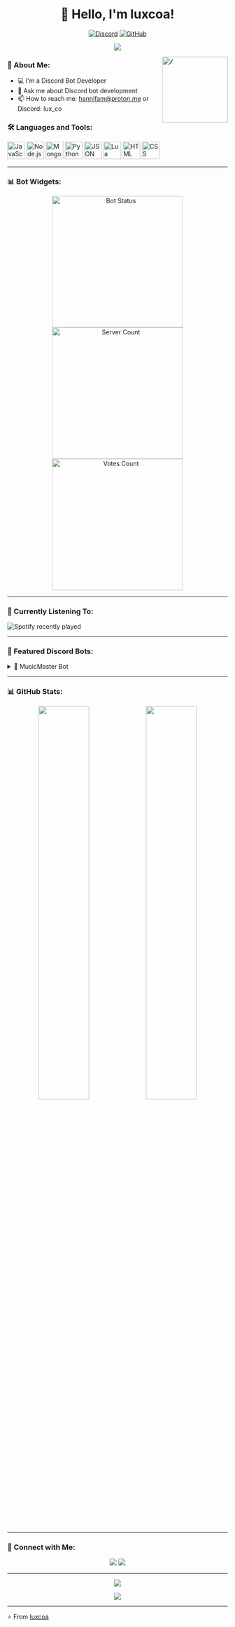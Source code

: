 <h1 align="center">👋 Hello, I'm luxcoa!</h1>

<p align="center">
  <a href="https://discord.com/users/your-discord-id"><img src="https://img.shields.io/badge/-Discord-7289DA?style=flat-square&logo=discord&logoColor=white" alt="Discord"></a>
  <a href="https://github.com/luxcoa"><img src="https://img.shields.io/badge/-GitHub-181717?style=flat-square&logo=github" alt="GitHub"></a>

<p align="center">
  <img src="https://readme-typing-svg.herokuapp.com/?lines=Discord+Bot+Developer;Always+learning+new+things&font=Fira%20Code&center=true&width=380&height=50&color=eaff00&vCenter=true&size=22">
</p>

<img align="right" height="150px" width="150px" alt="𝓁" src="https://github.com/user-attachments/assets/77616c3d-babb-47a0-9ba5-65d7c2eb6dae"/>

### 🤖 About Me:

- 💻 I'm a Discord Bot Developer
- 💬 Ask me about Discord bot development
- 📫 How to reach me: hannifam@proton.me or Discord: lux_co

### 🛠️ Languages and Tools:

<p align="left">
  <img src="https://simpleicons.org/icons/javascript.svg" alt="JavaScript" width="40" height="40"/>
  <img src="https://simpleicons.org/icons/nodejs.svg" alt="Node.js" width="40" height="40"/>
  <img src="https://simpleicons.org/icons/mongodb.svg" alt="MongoDB" width="40" height="40"/>
  <img src="https://simpleicons.org/icons/python.svg" alt="Python" width="40" height="40"/>
  <img src="https://simpleicons.org/icons/json.svg" alt="JSON" width="40" height="40"/>
  <img src="https://simpleicons.org/icons/lua.svg" alt="Lua" width="40" height="40"/>
  <img src="https://simpleicons.org/icons/html5.svg" alt="HTML" width="40" height="40"/>
  <img src="https://simpleicons.org/icons/css3.svg" alt="CSS" width="40" height="40"/>
</p>

---

### 📊 Bot Widgets:

<p align="center">
  <img src="https://koreanbots.dev/api/widget/bots/status/1235089708996391.svg" alt="Bot Status" width="300" />
  <img src="https://koreanbots.dev/api/widget/bots/servers/1235089708996391.svg?icon=false&scale=2" alt="Server Count" width="300" />
  <img src="https://koreanbots.dev/api/widget/bots/votes/1235089708996391.svg?style=classic" alt="Votes Count" width="300" />
</p>

---

### 🎵 Currently Listening To:

![Spotify recently played](https://spotify-recently-played-readme.vercel.app/api?user=YOUR_SPOTIFY_USER_ID)

---

### 🤖 Featured Discord Bots:

<details>
  <summary>🎵 MusicMaster Bot</summary>
  
  [![ReadMe Card](https://github-readme-stats.vercel.app/api/pin/?username=luxcoa&repo=hannibot)](https://github.com/luxcoa/hannibot)
  
  - 🎶 Features: Play music, create playlists, lyrics lookup
  - 🛠️ Tech Stack: Py-cord, MongoDB, Python
  - 🌟 Used by: 100+ Discord servers
  - 🔗 [Invite Bot](https://discord.com/api/oauth2/authorize?client_id=YOUR_CLIENT_ID&permissions=8&scope=bot%20applications.commands)
</details>

---

### 📊 GitHub Stats:

<p align="center">
  <img width="48%" src="https://github-readme-stats.vercel.app/api?username=luxcoa&show_icons=true&theme=tokyonight" />
  <img width="48%" src="https://github-readme-streak-stats.herokuapp.com/?user=luxcoa&theme=tokyonight" />
</p>

---

### 🤝 Connect with Me:

<p align="center">
  <a href="mailto:hannifam@proton.me"><img src="https://img.shields.io/badge/Email-D14836?style=for-the-badge&logo=gmail&logoColor=white"/></a>
  <a href="https://discord.gg/your-discord-server"><img src="https://img.shields.io/badge/Discord Server-7289DA?style=for-the-badge&logo=discord&logoColor=white"/></a>
</p>

---

<p align="center">
  <img src="https://capsule-render.vercel.app/api?type=waving&color=gradient&height=60&section=footer"/>
</p>

<div align="center">
<img src="https://komarev.com/ghpvc/?username=luxcoa&&style=flat-square" align="center" />
</div>

---

⭐️ From [luxcoa](https://github.com/luxcoa)
